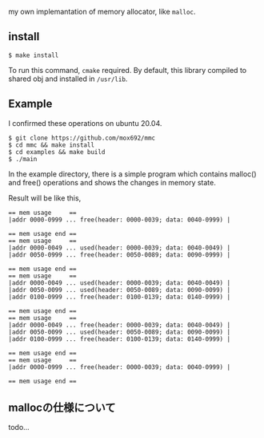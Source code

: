 my own implemantation of memory allocator,  like `malloc`.

## install
```
$ make install
```
To run this command, `cmake` required.
By default, this library compiled to shared obj and installed in `/usr/lib`.

## Example
I confirmed these operations on ubuntu 20.04.
```
$ git clone https://github.com/mox692/mmc
$ cd mmc && make install
$ cd examples && make build
$ ./main
```
In the example directory, there is a simple program which contains 
malloc() and free() operations and shows the changes in memory state.

Result will be like this,

```
== mem usage     ==
|addr 0000-0999 ... free(header: 0000-0039; data: 0040-0999) |

== mem usage end ==
== mem usage     ==
|addr 0000-0049 ... used(header: 0000-0039; data: 0040-0049) |
|addr 0050-0999 ... free(header: 0050-0089; data: 0090-0999) |

== mem usage end ==
== mem usage     ==
|addr 0000-0049 ... used(header: 0000-0039; data: 0040-0049) |
|addr 0050-0099 ... used(header: 0050-0089; data: 0090-0099) |
|addr 0100-0999 ... free(header: 0100-0139; data: 0140-0999) |

== mem usage end ==
== mem usage     ==
|addr 0000-0049 ... free(header: 0000-0039; data: 0040-0049) |
|addr 0050-0099 ... used(header: 0050-0089; data: 0090-0099) |
|addr 0100-0999 ... free(header: 0100-0139; data: 0140-0999) |

== mem usage end ==
== mem usage     ==
|addr 0000-0999 ... free(header: 0000-0039; data: 0040-0999) |

== mem usage end ==
```

## mallocの仕様について
todo...
